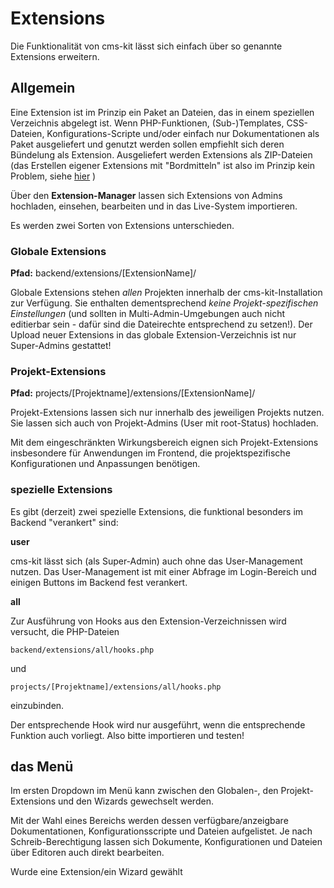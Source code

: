 # Extensions

Die Funktionalität von cms-kit lässt sich einfach über so genannte Extensions erweitern.

## Allgemein

Eine Extension ist im Prinzip ein Paket an Dateien, das in einem speziellen Verzeichnis abgelegt ist. Wenn PHP-Funktionen, (Sub-)Templates, CSS-Dateien, Konfigurations-Scripte und/oder einfach nur Dokumentationen als Paket ausgeliefert und genutzt werden sollen empfiehlt sich deren Bündelung als Extension. Ausgeliefert werden Extensions als ZIP-Dateien (das Erstellen eigener Extensions mit "Bordmitteln" ist also im Prinzip kein Problem, siehe [hier](.Extension_Development.md) )

Über den **Extension-Manager** lassen sich Extensions von Admins hochladen, einsehen, bearbeiten und in das Live-System importieren.

Es werden zwei Sorten von Extensions unterschieden.

### Globale Extensions

**Pfad:** backend/extensions/[ExtensionName]/

Globale Extensions stehen *allen* Projekten innerhalb der cms-kit-Installation zur Verfügung. Sie enthalten dementsprechend *keine Projekt-spezifischen Einstellungen* (und sollten in Multi-Admin-Umgebungen auch nicht editierbar sein - dafür sind die Dateirechte entsprechend zu setzen!). Der Upload neuer Extensions in das globale Extension-Verzeichnis ist nur Super-Admins gestattet!

### Projekt-Extensions

**Pfad:** projects/[Projektname]/extensions/[ExtensionName]/

Projekt-Extensions lassen sich nur innerhalb des jeweiligen Projekts nutzen. Sie lassen sich auch von Projekt-Admins (User mit root-Status) hochladen. 

Mit dem eingeschränkten Wirkungsbereich eignen sich Projekt-Extensions insbesondere für Anwendungen im Frontend, die projektspezifische Konfigurationen und Anpassungen benötigen.

### spezielle Extensions

Es gibt (derzeit) zwei spezielle Extensions, die funktional besonders im Backend "verankert" sind:

**user**

cms-kit lässt sich (als Super-Admin) auch ohne das User-Management nutzen. Das User-Management ist mit einer Abfrage im Login-Bereich und einigen Buttons im Backend fest verankert.

**all**

Zur Ausführung von Hooks aus den Extension-Verzeichnissen wird versucht, die PHP-Dateien

    backend/extensions/all/hooks.php
und

    projects/[Projektname]/extensions/all/hooks.php

einzubinden.

Der entsprechende Hook wird nur ausgeführt, wenn die entsprechende Funktion auch vorliegt. Also bitte importieren und testen!

## das Menü


Im ersten Dropdown im Menü kann zwischen den Globalen-, den Projekt-Extensions und den Wizards gewechselt werden. 

Mit der Wahl eines Bereichs werden dessen verfügbare/anzeigbare Dokumentationen, Konfigurationsscripte und Dateien aufgelistet. Je nach Schreib-Berechtigung lassen sich Dokumente, Konfigurationen und Dateien über Editoren auch direkt bearbeiten.

Wurde eine Extension/ein Wizard gewählt 



